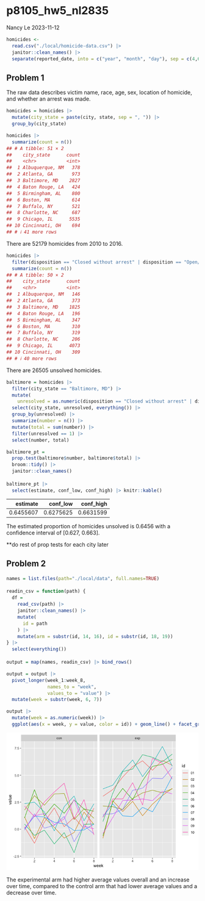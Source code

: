 p8105_hw5_nl2835
================
Nancy Le
2023-11-12

``` r
homicides <-
  read.csv("./local/homicide-data.csv") |> 
  janitor::clean_names() |> 
  separate(reported_date, into = c("year", "month", "day"), sep = c(4,6))  
```

## Problem 1

The raw data describes victim name, race, age, sex, location of
homicide, and whether an arrest was made.

``` r
homicides = homicides |> 
  mutate(city_state = paste(city, state, sep = ", ")) |> 
  group_by(city_state) 
```

``` r
homicides |> 
  summarize(count = n())
## # A tibble: 51 × 2
##    city_state      count
##    <chr>           <int>
##  1 Albuquerque, NM   378
##  2 Atlanta, GA       973
##  3 Baltimore, MD    2827
##  4 Baton Rouge, LA   424
##  5 Birmingham, AL    800
##  6 Boston, MA        614
##  7 Buffalo, NY       521
##  8 Charlotte, NC     687
##  9 Chicago, IL      5535
## 10 Cincinnati, OH    694
## # ℹ 41 more rows
```

There are 52179 homicides from 2010 to 2016.

``` r
homicides |> 
  filter(disposition == "Closed without arrest" | disposition == "Open/No arrest") |> 
  summarize(count = n())
## # A tibble: 50 × 2
##    city_state      count
##    <chr>           <int>
##  1 Albuquerque, NM   146
##  2 Atlanta, GA       373
##  3 Baltimore, MD    1825
##  4 Baton Rouge, LA   196
##  5 Birmingham, AL    347
##  6 Boston, MA        310
##  7 Buffalo, NY       319
##  8 Charlotte, NC     206
##  9 Chicago, IL      4073
## 10 Cincinnati, OH    309
## # ℹ 40 more rows
```

There are 26505 unsolved homicides.

``` r
baltimore = homicides |> 
  filter(city_state == "Baltimore, MD") |> 
  mutate(
    unresolved = as.numeric(disposition == "Closed without arrest" | disposition == "Open/No arrest")) |> 
  select(city_state, unresolved, everything()) |> 
  group_by(unresolved) |> 
  summarize(number = n()) |> 
  mutate(total = sum(number)) |> 
  filter(unresolved == 1) |> 
  select(number, total)
```

``` r
baltimore_pt = 
  prop.test(baltimore$number, baltimore$total) |>
  broom::tidy() |> 
  janitor::clean_names()

baltimore_pt |> 
  select(estimate, conf_low, conf_high) |> knitr::kable()
```

|  estimate |  conf_low | conf_high |
|----------:|----------:|----------:|
| 0.6455607 | 0.6275625 | 0.6631599 |

The estimated proportion of homicides unsolved is 0.6456 with a
confidence interval of \[0.627, 0.663\].

\*\*do rest of prop tests for each city later

## Problem 2

``` r
names = list.files(path="./local/data", full.names=TRUE)

readin_csv = function(path) {
  df =
    read_csv(path) |>
    janitor::clean_names() |>
    mutate(
      id = path
    ) |> 
    mutate(arm = substr(id, 14, 16), id = substr(id, 18, 19))
} |> 
  select(everything())

output = map(names, readin_csv) |> bind_rows()
```

``` r
output = output |> 
  pivot_longer(week_1:week_8,
               names_to = "week", 
               values_to = "value") |> 
  mutate(week = substr(week, 6, 7))
```

``` r
output |> 
  mutate(week = as.numeric(week)) |> 
  ggplot(aes(x = week, y = value, color = id)) + geom_line() + facet_grid(~arm)
```

![](p8105_hw5_nl2835_files/figure-gfm/spaghetti%20plot-1.png)<!-- -->

The experimental arm had higher average values overall and an increase
over time, compared to the control arm that had lower average values and
a decrease over time.
